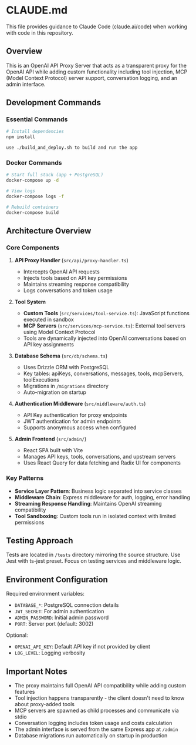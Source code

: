 # CLAUDE.md

This file provides guidance to Claude Code (claude.ai/code) when working with code in this repository.

## Overview

This is an OpenAI API Proxy Server that acts as a transparent proxy for the OpenAI API while adding custom functionality including tool injection, MCP (Model Context Protocol) server support, conversation logging, and an admin interface.

## Development Commands

### Essential Commands
```bash
# Install dependencies
npm install

use ./build_and_deploy.sh to build and run the app
```

### Docker Commands
```bash
# Start full stack (app + PostgreSQL)
docker-compose up -d

# View logs
docker-compose logs -f

# Rebuild containers
docker-compose build
```

## Architecture Overview

### Core Components

1. **API Proxy Handler** (`src/api/proxy-handler.ts`)
   - Intercepts OpenAI API requests
   - Injects tools based on API key permissions
   - Maintains streaming response compatibility
   - Logs conversations and token usage

2. **Tool System**
   - **Custom Tools** (`src/services/tool-service.ts`): JavaScript functions executed in sandbox
   - **MCP Servers** (`src/services/mcp-service.ts`): External tool servers using Model Context Protocol
   - Tools are dynamically injected into OpenAI conversations based on API key assignments

3. **Database Schema** (`src/db/schema.ts`)
   - Uses Drizzle ORM with PostgreSQL
   - Key tables: apiKeys, conversations, messages, tools, mcpServers, toolExecutions
   - Migrations in `/migrations` directory
   - Auto-migration on startup

4. **Authentication Middleware** (`src/middleware/auth.ts`)
   - API Key authentication for proxy endpoints
   - JWT authentication for admin endpoints
   - Supports anonymous access when configured

5. **Admin Frontend** (`src/admin/`)
   - React SPA built with Vite
   - Manages API keys, tools, conversations, and upstream servers
   - Uses React Query for data fetching and Radix UI for components

### Key Patterns

- **Service Layer Pattern**: Business logic separated into service classes
- **Middleware Chain**: Express middleware for auth, logging, error handling
- **Streaming Response Handling**: Maintains OpenAI streaming compatibility
- **Tool Sandboxing**: Custom tools run in isolated context with limited permissions

## Testing Approach

Tests are located in `/tests` directory mirroring the source structure. Use Jest with ts-jest preset. Focus on testing services and middleware logic.

## Environment Configuration

Required environment variables:
- `DATABASE_*`: PostgreSQL connection details
- `JWT_SECRET`: For admin authentication
- `ADMIN_PASSWORD`: Initial admin password
- `PORT`: Server port (default: 3002)

Optional:
- `OPENAI_API_KEY`: Default API key if not provided by client
- `LOG_LEVEL`: Logging verbosity

## Important Notes

- The proxy maintains full OpenAI API compatibility while adding custom features
- Tool injection happens transparently - the client doesn't need to know about proxy-added tools
- MCP servers are spawned as child processes and communicate via stdio
- Conversation logging includes token usage and costs calculation
- The admin interface is served from the same Express app at `/admin`
- Database migrations run automatically on startup in production
